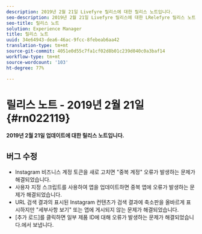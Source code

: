 ```yaml
---
description: 2019년 2월 21일 Livefyre 릴리스에 대한 릴리스 노트입니다.
seo-description: 2019년 2월 21일 Livefyre 릴리스에 대한 LRelefyre 릴리스 노트.
seo-title: 릴리스 노트
solution: Experience Manager
title: 릴리스 노트
uuid: 34e64943-dea6-46ac-9fcc-8febeab6aa42
translation-type: tm+mt
source-git-commit: 4051e0d55c7fa1cf02d8b01c239d040c0a3baf14
workflow-type: tm+mt
source-wordcount: '103'
ht-degree: 77%

---
```



# 릴리스 노트 - 2019년 2월 21일 {#rn022119}

**2019년 2월 21일 업데이트에 대한 릴리스 노트입니다.**


## 버그 수정

* Instagram 비즈니스 계정 토큰을 새로 고치면 &quot;중복 계정&quot; 오류가 발생하는 문제가 해결되었습니다.
* 사용자 지정 스크립트를 사용하여 앱을 업데이트하면 중복 앱에 오류가 발생하는 문제가 해결되었습니다.
* URL 검색 결과의 표시된 Instagram 컨텐츠가 검색 결과에 축소판을 올바르게 표시하지만 &quot;세부사항 보기&quot; 또는 앱에 게시되지 않는 문제가 해결되었습니다.
* [추가 로드]를 클릭하면 일부 제품 ID에 대해 오류가 발생하는 문제가 해결되었습니다.에서 보냅니다.